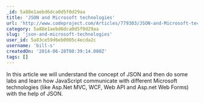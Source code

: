 ```yaml
---
_id: 5a88e1aebd6dca0d5f0d29aa
title: 'JSON and Microsoft technologies'
url: 'http://www.codeproject.com/Articles/779303/JSON-and-Microsoft-technologies'
category: 5a88e1aebd6dca0d5f0d29aa
slug: 'json-and-microsoft-technologies'
user_id: 5a83ce59d6eb0005c4ecda2c
username: 'bill-s'
createdOn: '2014-06-28T08:39:14.000Z'
tags: []
---
```


In this article we will understand the concept of JSON and then do some labs and learn how JavaScript communicate with different Microsoft technologies (like Asp.Net MVC, WCF, Web API and Asp.net Web Forms) with the help of JSON.
